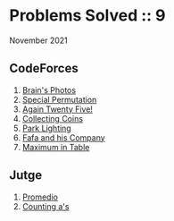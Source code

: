 # Problems Solved :: 9
November 2021

CodeForces
-----------------
1. [Brain's Photos](https://codeforces.com/problemset/problem/707/A)
1. [Special Permutation](https://codeforces.com/problemset/problem/1454/A)
1. [Again Twenty Five!](https://codeforces.com/problemset/problem/630/A)
1. [Collecting Coins](https://codeforces.com/problemset/problem/1294/A)
1. [Park Lighting](https://codeforces.com/problemset/problem/1358/A)
1. [Fafa and his Company](https://codeforces.com/problemset/problem/935/A)
1. [Maximum in Table](https://codeforces.com/problemset/problem/509/A)

Jutge
-----------------
1. [Promedio](https://jutge.org/problems/P99182)
1. [Counting a's](https://jutge.org/problems/P97969)